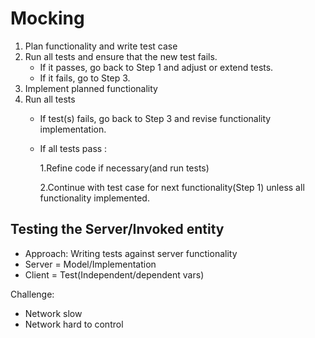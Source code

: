 # Mocking

1. Plan functionality and write test case
2. Run all tests and ensure that the new test fails.
    - If it passes, go back to Step 1 and adjust or extend tests.
    - If it fails, go to Step 3.
3. Implement planned functionality
4. Run all tests
    - If test(s) fails, go back to Step 3 and revise functionality implementation.
    - If all tests pass : 
        
        1.Refine code if necessary(and run tests)
        
        2.Continue with test case for next functionality(Step 1) unless all functionality implemented.
        

## Testing the Server/Invoked entity

- Approach: Writing tests against server functionality 
- Server = Model/Implementation
- Client = Test(Independent/dependent vars)

Challenge:
- Network slow
- Network hard to control

